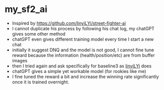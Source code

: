 # my_sf2_ai

- Inspired by https://github.com/linyiLYi/street-fighter-ai
- I cannot duplicate his process by following his chat log, my chatGPT gives some other method
- chatGPT even gives different training model every time I start a new chat
- initially it suggest DNQ and the model is not good, I cannot fine tune reward because the information (health/position/etc) are from buffer images
- then I tried again and ask specifically for baseline3 as [linyiLYi](https://github.com/linyiLYi/street-fighter-ai) does
- chatGPT gives a simple yet workable model (for rookies like me)
- I fine tuned the reward a bit and increase the winning rate significantly once it is trained overnight.
